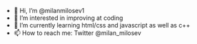 - 👋 Hi, I’m @milanmilosev1
- 👀 I’m interested in improving at coding
- 🌱 I’m currently learning html/css and javascript as well as c++
- 📫 How to reach me: Twitter @milan_milosev
